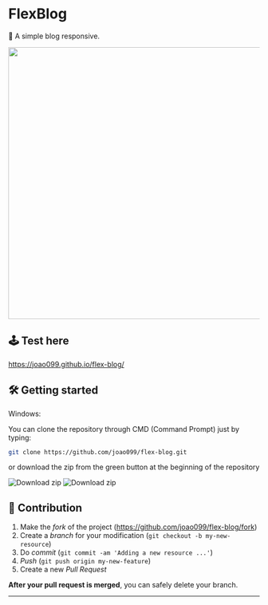 # FlexBlog

🎨  A simple blog responsive.

<img src="https://media4.giphy.com/media/tR022Qc06CTpld0KcC/giphy.gif" width="710" height="545"/>

## 🕹 Test here

https://joao099.github.io/flex-blog/

## 🛠 Getting started

Windows:

You can clone the repository through CMD (Command Prompt) just by typing:

```sh
git clone https://github.com/joao099/flex-blog.git
```

or download the zip from the green button at the beginning of the repository

<img src="https://i.ibb.co/3mLnKMH/clone.png" alt="Download zip" border="0">

<img src="https://i.ibb.co/BqMScLn/clone-zip-1.png" alt="Download zip" border="0">

## 🚀 Contribution

1. Make the _fork_ of the project (<https://github.com/joao099/flex-blog/fork>)
2. Create a _branch_ for your modification (`git checkout -b my-new-resource`)
3. Do _commit_ (`git commit -am 'Adding a new resource ...'`)
4. _Push_ (`git push origin my-new-feature`)
5. Create a new _Pull Request_

**After your pull request is merged**, you can safely delete your branch.

---
